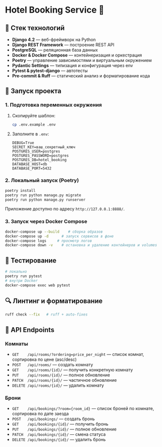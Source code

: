 # Hotel Booking Service 🚀

## 🔧 Стек технологий

* **Django 4.2** — веб-фреймворк на Python
* **Django REST Framework** — построение REST API
* **PostgreSQL** — реляционная база данных
* **Docker & Docker Compose** — контейнеризация и оркестрация
* **Poetry** — управление зависимостями и виртуальным окружением
* **Pydantic Settings** — типизация и конфигурация через env
* **Pytest & pytest-django** — автотесты
* **Pre-commit & Ruff** — статический анализ и форматирование кода

## 🚀 Запуск проекта

### 1. Подготовка переменных окружения

1. Скопируйте шаблон:

   ```bash
   cp .env.example .env
   ```
2. Заполните в `.env`:

   ```dotenv
   DEBUG=True
   SECRET_KEY=ваш_секретный_ключ
   POSTGRES_USER=postgres
   POSTGRES_PASSWORD=postgres
   POSTGRES_DB=hotel_booking
   DATABASE_HOST=db
   DATABASE_PORT=5432
   ```

### 2. Локальный запуск (Poetry)

```bash
poetry install
poetry run python manage.py migrate
poetry run python manage.py runserver
```

Приложение доступно по адресу `http://127.0.0.1:8888/`.

### 3. Запуск через Docker Compose

```bash
docker-compose up --build    # сборка образов
docker-compose up -d      # запуск сервисов в фоне
docker-compose logs     # просмотр логов
docker-compose down -v    # остановка и удаление контейнеров и volumes
```

## 🎲 Тестирование

```bash
# локально
poetry run pytest
# внутри Docker
docker-compose exec web pytest
```

## 🔍 Линтинг и форматирование

```bash
ruff check --fix   # ruff + auto-fixes
```

## 📡 API Endpoints

### Комнаты

* `GET    /api/rooms/?ordering=price_per_night` — список комнат, сортировка по цене (asc/desc)
* `POST   /api/rooms/` — создать комнату
* `GET    /api/rooms/{id}/` — получить конкретную комнату
* `PUT    /api/rooms/{id}/` — полное обновление
* `PATCH  /api/rooms/{id}/` — частичное обновление
* `DELETE /api/rooms/{id}/` — удалить комнату

### Брони

* `GET    /api/bookings/?room={room_id}` — список броней по комнате, сортировка по дате заезда
* `POST   /api/bookings/` — создать бронь
* `GET    /api/bookings/{id}/` — получить бронь
* `PUT    /api/bookings/{id}/` — полное обновление
* `PATCH  /api/bookings/{id}/` — смена статуса
* `DELETE /api/bookings/{id}/` — удалить бронь

